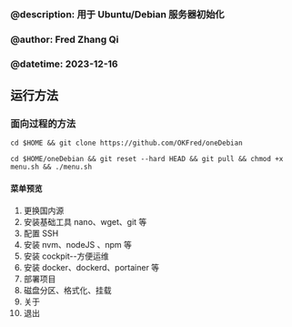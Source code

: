 ### @description: 用于 Ubuntu/Debian 服务器初始化

### @author: Fred Zhang Qi

### @datetime: 2023-12-16

## 运行方法

### 面向过程的方法

`cd $HOME && git clone https://github.com/OKFred/oneDebian`

`cd $HOME/oneDebian && git reset --hard HEAD && git pull && chmod +x menu.sh && ./menu.sh`

#### 菜单预览

1.  更换国内源
2.  安装基础工具 nano、wget、git 等
3.  配置 SSH
4.  安装 nvm、nodeJS 、npm 等
5.  安装 cockpit--方便运维
6.  安装 docker、dockerd、portainer 等
7.  部署项目
8.  磁盘分区、格式化、挂载
9.  关于
10. 退出
